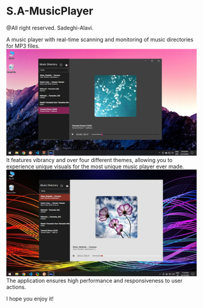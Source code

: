 # S.A-MusicPlayer

@All right reserved. Sadeghi-Alavi.

A music player with real-time scanning and monitoring of music directories for MP3 files. 
![Image 1](screenshot2.JPG)
It features vibrancy and over four different themes, allowing you to experience unique visuals for the most unique music player ever made.
![Image 2](screenshot1.JPG)
The application ensures high performance and responsiveness to user actions.

I hope you enjoy it!
